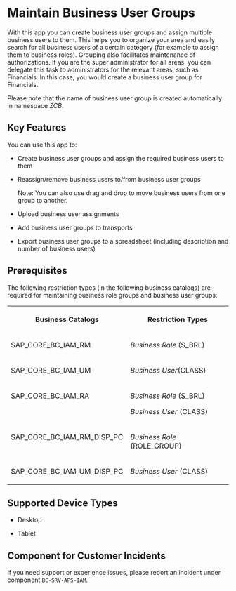 <!-- loio24f5b79256f64990af35b22ea87ea020 -->

# Maintain Business User Groups



With this app you can create business user groups and assign multiple business users to them. This helps you to organize your area and easily search for all business users of a certain category \(for example to assign them to business roles\). Grouping also facilitates maintenance of authorizations. If you are the super administrator for all areas, you can delegate this task to administrators for the relevant areas, such as Financials. In this case, you would create a business user group for Financials.

Please note that the name of business user group is created automatically in namespace *ZCB*.



## Key Features

You can use this app to:



-   Create business user groups and assign the required business users to them

-   Reassign/remove business users to/from business user groups

    Note: You can also use drag and drop to move business users from one group to another.

-   Upload business user assignments

-   Add business user groups to transports

-   Export business user groups to a spreadsheet \(including description and number of business users\)




<a name="loio24f5b79256f64990af35b22ea87ea020__section_a5z_k4w_nvb"/>

## Prerequisites

The following restriction types \(in the following business catalogs\) are required for maintaining business role groups and business user groups:


<table>
<tr>
<th valign="top">

Business Catalogs



</th>
<th valign="top">

Restriction Types



</th>
</tr>
<tr>
<td valign="top">

SAP\_CORE\_BC\_IAM\_RM



</td>
<td valign="top">

*Business Role* \(S\_BRL\)



</td>
</tr>
<tr>
<td valign="top">

SAP\_CORE\_BC\_IAM\_UM



</td>
<td valign="top">

*Business User*\(CLASS\)



</td>
</tr>
<tr>
<td valign="top">

SAP\_CORE\_BC\_IAM\_RA



</td>
<td valign="top">

*Business Role* \(S\_BRL\)

*Business User* \(CLASS\)



</td>
</tr>
<tr>
<td valign="top">

SAP\_CORE\_BC\_IAM\_RM\_DISP\_PC



</td>
<td valign="top">

*Business Role* \(ROLE\_GROUP\)



</td>
</tr>
<tr>
<td valign="top">

SAP\_CORE\_BC\_IAM\_UM\_DISP\_PC



</td>
<td valign="top">

*Business User* \(CLASS\)



</td>
</tr>
</table>



<a name="loio24f5b79256f64990af35b22ea87ea020__supported_devices"/>

## Supported Device Types

-   Desktop

-   Tablet




<a name="loio24f5b79256f64990af35b22ea87ea020__customer_component"/>

## Component for Customer Incidents

If you need support or experience issues, please report an incident under component `BC-SRV-APS-IAM`.

